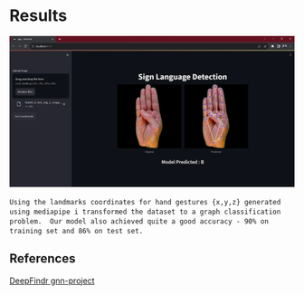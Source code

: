 # Results

![Alt text](Images/output.png)

`Using the landmarks coordinates for hand gestures {x,y,z} generated using mediapipe i transformed the dataset to a graph classification problem. 
Our model also achieved quite a good accuracy - 90% on training set and 86% on test set.`

## References
[DeepFindr gnn-project](https://github.com/deepfindr/gnn-project/tree/main)
